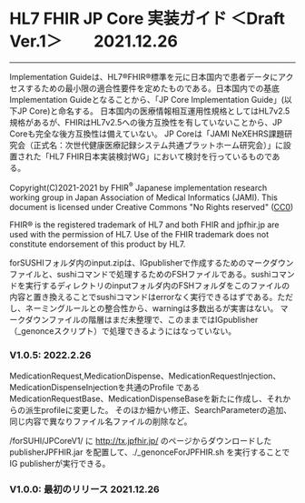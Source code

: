 # HL7 FHIR JP Core 実装ガイド ＜Draft Ver.1＞　　2021.12.26

---
Implementation Guideは、HL7®FHIR®標準を元に日本国内で患者データにアクセスするための最小限の適合性要件を定めたものである。日本国内での基底Implementation Guideとなることから、「JP Core Implementation Guide」(以下JP Core)と命名する。
日本国内の医療情報相互運用性規格としてはHL7v2.5規格があるが、FHIRはHL7v2.5への後方互換性を有していないことから、JP Coreも完全な後方互換性は備えていない。
JP Coreは「JAMI NeXEHRS課題研究会（正式名：次世代健康医療記録システム共通プラットホーム研究会）」に設置された「HL7 FHIR日本実装検討WG」において検討を行っているものである。


Copyright(C)2021-2021 by FHIR<sup>&reg;</sup> Japanese implementation research working group in Japan Association of Medical Informatics (JAMI). This document is licensed under Creative Commons "No Rights reserved" ([CC0](https://creativecommons.org/publicdomain/zero/1.0/))


FHIR® is the registered trademark of HL7 and both FHIR and jpfhir.jp are used with the permission of HL7. Use of the FHIR trademark does not constitute endorsement of this product by HL7.


forSUSHIフォルダ内のinput.zipは、IGpublisherで作成するためのマークダウンファイルと、sushiコマンドで処理するためのFSHファイルである。sushiコマンドを実行するディレクトリのinputフォルダ内のFSHフォルダをこのファイルの内容と置き換えることでsushiコマンドはerrorなく実行できるはずである。ただし、ネーミングルールとの整合性から、warningは多数出るが実害はない。
マークダウンファイルの階層はまだ未整理で、このままではIGpublisher（_genonceスクリプト）で処理できるようにはなっていない。

### V1.0.5:  2022.2.26
MedicationRequest,MedicationDispense、MedicationRequestInjection、MedicationDispenseInjectionを共通のProfile であるMedicationRequestBase、MedicationDispenseBaseを新たに作成し、それからの派生profileに変更した。
そのほか細かい修正、SearchParameterの追加、同じ内容で異なりファイル名ファイルの削除など。

/forSUHI/JPCoreV1/ に http://tx.jpfhir.jp/ のページからダウンロードした
publisherJPFHIR.jar を配置して、./_genonceForJPFHIR.sh を実行することで
IG publisherが実行できる。

### V1.0.0:   最初のリリース 2021.12.26
